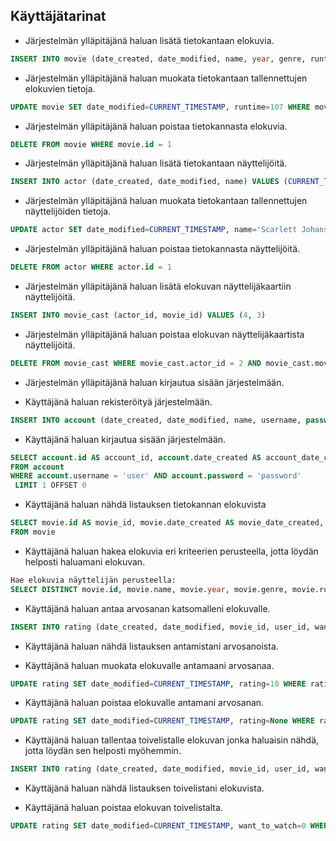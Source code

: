 ## Käyttäjätarinat

- Järjestelmän ylläpitäjänä haluan lisätä tietokantaan elokuvia.
```SQL
INSERT INTO movie (date_created, date_modified, name, year, genre, runtime) VALUES (CURRENT_TIMESTAMP, CURRENT_TIMESTAMP, 'Ghostbusters', 1984, 'Action', 105)
```

- Järjestelmän ylläpitäjänä haluan muokata tietokantaan tallennettujen elokuvien tietoja.
```SQL
UPDATE movie SET date_modified=CURRENT_TIMESTAMP, runtime=107 WHERE movie.id = 3
```

- Järjestelmän ylläpitäjänä haluan poistaa tietokannasta elokuvia.
```SQL
DELETE FROM movie WHERE movie.id = 1
```

- Järjestelmän ylläpitäjänä haluan lisätä tietokantaan näyttelijöitä.
```SQL
INSERT INTO actor (date_created, date_modified, name) VALUES (CURRENT_TIMESTAMP, CURRENT_TIMESTAMP, 'Bill Murray')
```

- Järjestelmän ylläpitäjänä haluan muokata tietokantaan tallennettujen näyttelijöiden tietoja.
```SQL
UPDATE actor SET date_modified=CURRENT_TIMESTAMP, name='Scarlett Johansson' WHERE actor.id = 2
```

- Järjestelmän ylläpitäjänä haluan poistaa tietokannasta näyttelijöitä.
```SQL
DELETE FROM actor WHERE actor.id = 1
```

- Järjestelmän ylläpitäjänä haluan lisätä elokuvan näyttelijäkaartiin näyttelijöitä.
```SQL
INSERT INTO movie_cast (actor_id, movie_id) VALUES (4, 3)
```

- Järjestelmän ylläpitäjänä haluan poistaa elokuvan näyttelijäkaartista näyttelijöitä.
```SQL
DELETE FROM movie_cast WHERE movie_cast.actor_id = 2 AND movie_cast.movie_id = 3
```

- Järjestelmän ylläpitäjänä haluan kirjautua sisään järjestelmään.

- Käyttäjänä haluan rekisteröityä järjestelmään.
```SQL
INSERT INTO account (date_created, date_modified, name, username, password) VALUES (CURRENT_TIMESTAMP, CURRENT_TIMESTAMP, 'example', 'user', 'password')
```

- Käyttäjänä haluan kirjautua sisään järjestelmään.
```SQL
SELECT account.id AS account_id, account.date_created AS account_date_created, account.date_modified AS account_date_modified, account.name AS account_name, account.username AS account_username, account.password AS account_password 
FROM account 
WHERE account.username = 'user' AND account.password = 'password'
 LIMIT 1 OFFSET 0
```

- Käyttäjänä haluan nähdä listauksen tietokannan elokuvista
```SQL
SELECT movie.id AS movie_id, movie.date_created AS movie_date_created, movie.date_modified AS movie_date_modified, movie.name AS movie_name, movie.year AS movie_year, movie.genre AS movie_genre, movie.runtime AS movie_runtime 
FROM movie
``` 

- Käyttäjänä haluan hakea elokuvia eri kriteerien perusteella, jotta löydän helposti haluamani elokuvan.
```SQL
Hae elokuvia näyttelijän perusteella:
SELECT DISTINCT movie.id, movie.name, movie.year, movie.genre, movie.runtime FROM movie JOIN movie_cast ON movie_id=movie.id JOIN actor ON actor_id=actor.id WHERE actor.name LIKE '%bill%'
```

- Käyttäjänä haluan antaa arvosanan katsomalleni elokuvalle.
```SQL
INSERT INTO rating (date_created, date_modified, movie_id, user_id, want_to_watch, rating) VALUES (CURRENT_TIMESTAMP, CURRENT_TIMESTAMP, 3, 2, 0, 1)
```

- Käyttäjänä haluan nähdä listauksen antamistani arvosanoista.

- Käyttäjänä haluan muokata elokuvalle antamaani arvosanaa.
```SQL
UPDATE rating SET date_modified=CURRENT_TIMESTAMP, rating=10 WHERE rating.id = 3
```

- Käyttäjänä haluan poistaa elokuvalle antamani arvosanan.
```SQL
UPDATE rating SET date_modified=CURRENT_TIMESTAMP, rating=None WHERE rating.id = 3
```

- Käyttäjänä haluan tallentaa toivelistalle elokuvan jonka haluaisin nähdä, jotta löydän sen helposti myöhemmin.
```SQL
INSERT INTO rating (date_created, date_modified, movie_id, user_id, want_to_watch, rating) VALUES (CURRENT_TIMESTAMP, CURRENT_TIMESTAMP, 2, 2, 1, None)
```

- Käyttäjänä haluan nähdä listauksen toivelistani elokuvista.

- Käyttäjänä haluan poistaa elokuvan toivelistalta.
```SQL
UPDATE rating SET date_modified=CURRENT_TIMESTAMP, want_to_watch=0 WHERE rating.id = 2
```